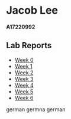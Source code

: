 # Jacob Lee
**A17220992**

## Lab Reports
- [Week 0](./week-0/report/lab-report-week-0.md)
- [Week 1](./week-1/report/lab-report-week-1.md)
- [Week 2](./week-2/report/lab-report-week-2.md)
- [Week 3](./week-3/report/lab-report-week-3.md)
- [Week 4](./week-4/report/lab-report-week-4.md)
- [Week 5](./week-5/report/lab-report-week-5.md)
- [Week 6](./week-6/report/lab-report-week-6.md)

german germna german